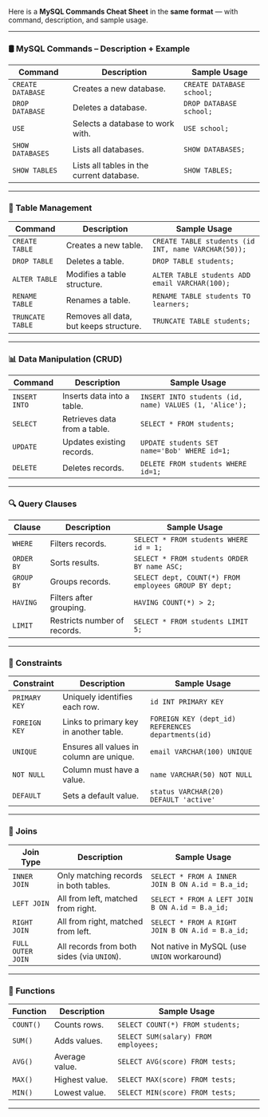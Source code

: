 Here is a **MySQL Commands Cheat Sheet** in the **same format** — with command, description, and sample usage.

---

### 🛢️ MySQL Commands – Description + Example

| Command           | Description                               | Sample Usage              |
| ----------------- | ----------------------------------------- | ------------------------- |
| `CREATE DATABASE` | Creates a new database.                   | `CREATE DATABASE school;` |
| `DROP DATABASE`   | Deletes a database.                       | `DROP DATABASE school;`   |
| `USE`             | Selects a database to work with.          | `USE school;`             |
| `SHOW DATABASES`  | Lists all databases.                      | `SHOW DATABASES;`         |
| `SHOW TABLES`     | Lists all tables in the current database. | `SHOW TABLES;`            |

---

### 📐 Table Management

| Command          | Description                            | Sample Usage                                        |
| ---------------- | -------------------------------------- | --------------------------------------------------- |
| `CREATE TABLE`   | Creates a new table.                   | `CREATE TABLE students (id INT, name VARCHAR(50));` |
| `DROP TABLE`     | Deletes a table.                       | `DROP TABLE students;`                              |
| `ALTER TABLE`    | Modifies a table structure.            | `ALTER TABLE students ADD email VARCHAR(100);`      |
| `RENAME TABLE`   | Renames a table.                       | `RENAME TABLE students TO learners;`                |
| `TRUNCATE TABLE` | Removes all data, but keeps structure. | `TRUNCATE TABLE students;`                          |

---

### 📊 Data Manipulation (CRUD)

| Command       | Description                  | Sample Usage                                           |
| ------------- | ---------------------------- | ------------------------------------------------------ |
| `INSERT INTO` | Inserts data into a table.   | `INSERT INTO students (id, name) VALUES (1, 'Alice');` |
| `SELECT`      | Retrieves data from a table. | `SELECT * FROM students;`                              |
| `UPDATE`      | Updates existing records.    | `UPDATE students SET name='Bob' WHERE id=1;`           |
| `DELETE`      | Deletes records.             | `DELETE FROM students WHERE id=1;`                     |

---

### 🔍 Query Clauses

| Clause     | Description                  | Sample Usage                                          |
| ---------- | ---------------------------- | ----------------------------------------------------- |
| `WHERE`    | Filters records.             | `SELECT * FROM students WHERE id = 1;`                |
| `ORDER BY` | Sorts results.               | `SELECT * FROM students ORDER BY name ASC;`           |
| `GROUP BY` | Groups records.              | `SELECT dept, COUNT(*) FROM employees GROUP BY dept;` |
| `HAVING`   | Filters after grouping.      | `HAVING COUNT(*) > 2;`                                |
| `LIMIT`    | Restricts number of records. | `SELECT * FROM students LIMIT 5;`                     |

---

### 🔐 Constraints

| Constraint    | Description                              | Sample Usage                                       |
| ------------- | ---------------------------------------- | -------------------------------------------------- |
| `PRIMARY KEY` | Uniquely identifies each row.            | `id INT PRIMARY KEY`                               |
| `FOREIGN KEY` | Links to primary key in another table.   | `FOREIGN KEY (dept_id) REFERENCES departments(id)` |
| `UNIQUE`      | Ensures all values in column are unique. | `email VARCHAR(100) UNIQUE`                        |
| `NOT NULL`    | Column must have a value.                | `name VARCHAR(50) NOT NULL`                        |
| `DEFAULT`     | Sets a default value.                    | `status VARCHAR(20) DEFAULT 'active'`              |

---

### 🔄 Joins

| Join Type         | Description                                | Sample Usage                                     |
| ----------------- | ------------------------------------------ | ------------------------------------------------ |
| `INNER JOIN`      | Only matching records in both tables.      | `SELECT * FROM A INNER JOIN B ON A.id = B.a_id;` |
| `LEFT JOIN`       | All from left, matched from right.         | `SELECT * FROM A LEFT JOIN B ON A.id = B.a_id;`  |
| `RIGHT JOIN`      | All from right, matched from left.         | `SELECT * FROM A RIGHT JOIN B ON A.id = B.a_id;` |
| `FULL OUTER JOIN` | All records from both sides (via `UNION`). | Not native in MySQL (use `UNION` workaround)     |

---

### 🧠 Functions

| Function  | Description    | Sample Usage                         |
| --------- | -------------- | ------------------------------------ |
| `COUNT()` | Counts rows.   | `SELECT COUNT(*) FROM students;`     |
| `SUM()`   | Adds values.   | `SELECT SUM(salary) FROM employees;` |
| `AVG()`   | Average value. | `SELECT AVG(score) FROM tests;`      |
| `MAX()`   | Highest value. | `SELECT MAX(score) FROM tests;`      |
| `MIN()`   | Lowest value.  | `SELECT MIN(score) FROM tests;`      |

---